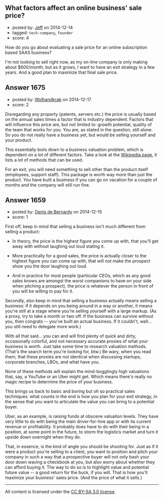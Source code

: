 ## What factors affect an online business' sale price?

- posted by: [Jeff](https://stackexchange.com/users/2190245/jeff) on 2014-12-14
- tagged: `tech-company`, `founder`
- score: 4

How do you go about evaluating a sale price for an online subscription based SAAS business?

I'm not looking to sell right now, as my on-line company is only making about $600/month, but as it grows, I want to have an exit strategy in a few years.  And a good plan to maximize that final sale price.


## Answer 1675

- posted by: [Wolhandkrab](https://stackexchange.com/users/4497093/wolhandkrab) on 2014-12-17
- score: 2

Disregarding any property (patents, servers etc.) the price is usually based on the annual sales times a factor that is industry dependent. Factors that will influence this price are, but not limited to: growth potential, quality of the team that works for you. You are, as stated in the question, still alone. So you do not really have a business yet, but would be selling yourself and your product. 

This essentially boils down to a business valuation problem, which is dependent on a lot of different factors. Take a look at the [Wikipedia page](http://en.wikipedia.org/wiki/Business_valuation), it lists a lot of methods that can be used. 

For an exit, you will need something to sell other than the product itself (employees, support staff). This package is worth way more than just the product. You have built a business if you can go on vacation for a couple of months and the company will still run fine.


## Answer 1659

- posted by: [Denis de Bernardy](https://stackexchange.com/users/182468/denis-de-bernardy) on 2014-12-15
- score: 1

First off, keep in mind that selling a business isn't much different from selling a product:

- In theory, the price is the highest figure you come up with, that you'll get away with without laughing out loud stating it.

- More practically for a good sales, the price is actually closer to the highest figure you can come up with, that will not make the prospect show you the door laughing out loud.

- And in practice for most people (particular CEOs, which as any good sales knows are amongst the worst companions to have on your side when pitching a prospect), the price is whatever the person in front of you will be willing to pay for it.

Secondly, also keep in mind that selling a business actually means selling a business: if it depends on you being around in a way or another, it means you're still at a stage where you're selling yourself with a large markup. (As a proxy, try to take a month or two off. If the business can survive without you, then congrats -- you've built an actual business. If it couldn't, well... you still need to delegate more work.)

With all that said... you can and will find plenty of quick and dirty, occasionally colorful, and not necessary accurate proxies of what your business is worth. Just take some time to research valuation methods. (That's the search term you're looking for, btw.) Be wary, when you read them, that these proxies are not identical when discussing startups, corporate branches, LBOs, and what have you.

None of these methods will explain the mind-bogglingly high valuations that, say, a YouTube or an Uber might get. Which means there's really no magic recipe to determine the price of your business.

This brings us back to basic and boring but oh so practical sales techniques: what counts in the end is how you plan for your exit strategy, in the sense that you want to articulate the value you can bring to a potential buyer.

Uber, as an example, is raising funds at obscene valuation levels. They have very little to do with being the main driver-for-hire app or with its current revenue or profitability. It probably does have to do with their being in a position, at some point in the future, to storm the logistics market and turn it upside down overnight when they do.

That, in essence, is the kind of angle you should be shooting for. Just as if it were a product you're selling to a client, you want to position and pitch your company in such a way that a prospective buyer will not only bash your door down waving a checkbook at you, but also worry about whether they can afford buying it. The way to do so is to highlight value and potential future value -- a good return for the buck, if you will. That is how you'll maximize your business' sales price. (And the price of what it sells.)



---

All content is licensed under the [CC BY-SA 3.0 license](https://creativecommons.org/licenses/by-sa/3.0/).
